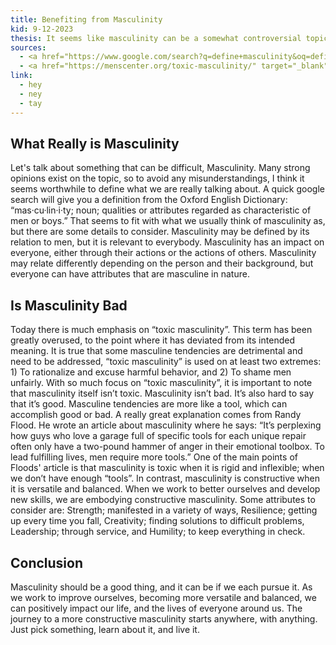 ```yaml
---
title: Benefiting from Masculinity
kid: 9-12-2023
thesis: It seems like masculinity can be a somewhat controversial topic. Is it detrimental, or should it be encouraged? Much of the contention surrounding this topic comes from simple misunderstandings.
sources:
  - <a href="https://www.google.com/search?q=define+masculinity&oq=define+mascu&aqs=chrome.0.35i39i650j69i57j0i20i263i512j0i512l4j0i10i512l2j0i512.2819j0j7&sourceid=chrome&ie=UTF-8" target="_blank">Masculinity, Googles' Definition</a>
  - <a href="https://menscenter.org/toxic-masculinity/" target="_blank">Talking About “Toxic Masculinity”, Randy Flood</a>
link:
  - hey
  - ney
  - tay
---
```




## What Really is Masculinity
Let's talk about something that can be difficult, Masculinity. Many strong opinions exist on the topic, so to avoid any misunderstandings, I think it seems worthwhile to define what we are really talking about.
A quick google search will give you a definition from the Oxford English Dictionary: “mas·cu·lin·i·ty; noun; qualities or attributes regarded as characteristic of men or boys.” That seems to fit with what we usually think of masculinity as, but there are some details to consider.
Masculinity may be defined by its relation to men, but it is relevant to everybody. Masculinity has an impact on everyone, either through their actions or the actions of others. Masculinity may relate differently depending on the person and their background, but everyone can have attributes that are masculine in nature.
## Is Masculinity Bad
Today there is much emphasis on “toxic masculinity”. This term has been greatly overused, to the point where it has deviated from its intended meaning. It is true that some masculine tendencies are detrimental and need to be addressed, “toxic masculinity” is used on at least two extremes: 1) To rationalize and excuse harmful behavior, and 2) To shame men unfairly.
With so much focus on “toxic masculinity”, it is important to note that masculinity itself isn’t toxic. Masculinity isn’t bad. It’s also hard to say that it’s good. Masculine tendencies are more like a tool, which can accomplish good or bad.
A really great explanation comes from Randy Flood. He wrote an article about masculinity where he says: “It’s perplexing how guys who love a garage full of specific tools for each unique repair often only have a two-pound hammer of anger in their emotional toolbox. To lead fulfilling lives, men require more tools.”
One of the main points of Floods' article is that masculinity is toxic when it is rigid and inflexible; when we don’t have enough “tools”. In contrast, masculinity is constructive when it is versatile and balanced. When we work to better ourselves and develop new skills, we are embodying constructive masculinity.
Some attributes to consider are: Strength; manifested in a variety of ways, Resilience; getting up every time you fall, Creativity; finding solutions to difficult problems, Leadership; through service, and Humility; to keep everything in check.
## Conclusion
Masculinity should be a good thing, and it can be if we each pursue it. As we work to improve ourselves, becoming more versatile and balanced, we can positively impact our life, and the lives of everyone around us. The journey to a more constructive masculinity starts anywhere, with anything. Just pick something, learn about it, and live it.



